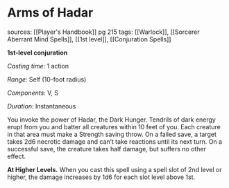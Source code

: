 # Arms of Hadar
sources: [[Player's Handbook]] pg 215
tags: [[Warlock]], [[Sorcerer Aberrant Mind Spells]], [[1st level]], [[Conjuration Spells]]

**1st-level conjuration**

*Casting time*: 1 action

*Range*: Self (10-foot radius)

*Components*: V, S

*Duration*: Instantaneous

You invoke the power of Hadar, the Dark Hunger. Tendrils of dark energy erupt from you and batter all creatures within 10 feet of you. Each creature in that area must make a Strength saving throw. On a failed save, a target takes 2d6 necrotic damage and can’t take reactions until its next turn. On a successful save, the creature takes half damage, but suffers no other effect.

**At Higher Levels.** When you cast this spell using a spell slot of 2nd level or higher, the damage increases by 1d6 for each slot level above 1st.